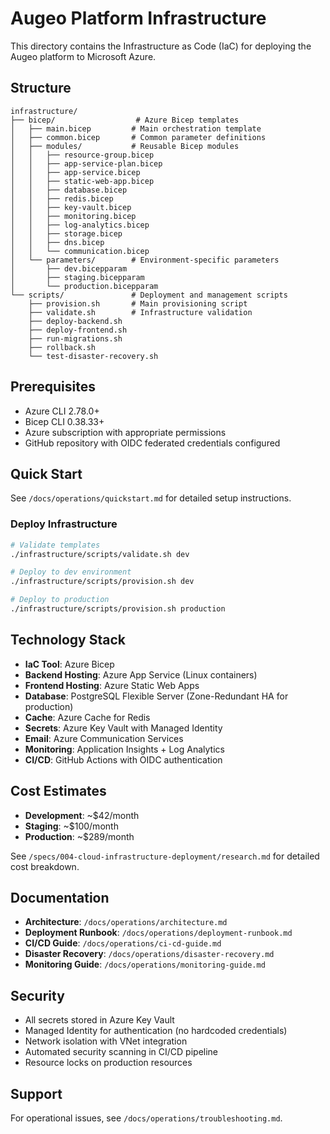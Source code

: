 # Augeo Platform Infrastructure

This directory contains the Infrastructure as Code (IaC) for deploying the Augeo platform to Microsoft Azure.

## Structure

```
infrastructure/
├── bicep/                  # Azure Bicep templates
│   ├── main.bicep         # Main orchestration template
│   ├── common.bicep       # Common parameter definitions
│   ├── modules/           # Reusable Bicep modules
│   │   ├── resource-group.bicep
│   │   ├── app-service-plan.bicep
│   │   ├── app-service.bicep
│   │   ├── static-web-app.bicep
│   │   ├── database.bicep
│   │   ├── redis.bicep
│   │   ├── key-vault.bicep
│   │   ├── monitoring.bicep
│   │   ├── log-analytics.bicep
│   │   ├── storage.bicep
│   │   ├── dns.bicep
│   │   └── communication.bicep
│   └── parameters/        # Environment-specific parameters
│       ├── dev.bicepparam
│       ├── staging.bicepparam
│       └── production.bicepparam
└── scripts/               # Deployment and management scripts
    ├── provision.sh       # Main provisioning script
    ├── validate.sh        # Infrastructure validation
    ├── deploy-backend.sh
    ├── deploy-frontend.sh
    ├── run-migrations.sh
    ├── rollback.sh
    └── test-disaster-recovery.sh
```

## Prerequisites

- Azure CLI 2.78.0+
- Bicep CLI 0.38.33+
- Azure subscription with appropriate permissions
- GitHub repository with OIDC federated credentials configured

## Quick Start

See `/docs/operations/quickstart.md` for detailed setup instructions.

### Deploy Infrastructure

```bash
# Validate templates
./infrastructure/scripts/validate.sh dev

# Deploy to dev environment
./infrastructure/scripts/provision.sh dev

# Deploy to production
./infrastructure/scripts/provision.sh production
```

## Technology Stack

- **IaC Tool**: Azure Bicep
- **Backend Hosting**: Azure App Service (Linux containers)
- **Frontend Hosting**: Azure Static Web Apps
- **Database**: PostgreSQL Flexible Server (Zone-Redundant HA for production)
- **Cache**: Azure Cache for Redis
- **Secrets**: Azure Key Vault with Managed Identity
- **Email**: Azure Communication Services
- **Monitoring**: Application Insights + Log Analytics
- **CI/CD**: GitHub Actions with OIDC authentication

## Cost Estimates

- **Development**: ~$42/month
- **Staging**: ~$100/month
- **Production**: ~$289/month

See `/specs/004-cloud-infrastructure-deployment/research.md` for detailed cost breakdown.

## Documentation

- **Architecture**: `/docs/operations/architecture.md`
- **Deployment Runbook**: `/docs/operations/deployment-runbook.md`
- **CI/CD Guide**: `/docs/operations/ci-cd-guide.md`
- **Disaster Recovery**: `/docs/operations/disaster-recovery.md`
- **Monitoring Guide**: `/docs/operations/monitoring-guide.md`

## Security

- All secrets stored in Azure Key Vault
- Managed Identity for authentication (no hardcoded credentials)
- Network isolation with VNet integration
- Automated security scanning in CI/CD pipeline
- Resource locks on production resources

## Support

For operational issues, see `/docs/operations/troubleshooting.md`.
